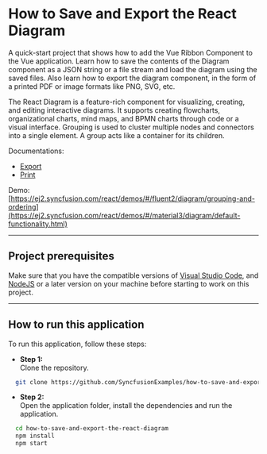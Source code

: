 # How to Save and Export the React Diagram
A quick-start project that shows how to add the Vue Ribbon Component to the Vue application. Learn how to  save the contents of the Diagram component as a JSON string or a file stream and load the diagram using the saved files. Also learn how to export the diagram component, in the form of a printed PDF or image formats like PNG, SVG, etc.

The React Diagram is a feature-rich component for visualizing, creating, and editing interactive diagrams. It supports creating flowcharts, organizational charts, mind maps, and BPMN charts through code or a visual interface. Grouping is used to cluster multiple nodes and connectors into a single element. A group acts like a container for its children.  

Documentations: 
- [Export](https://ej2.syncfusion.com/react/documentation/diagram/export)
- [Print](https://ej2.syncfusion.com/react/documentation/diagram/print)

Demo: [https://ej2.syncfusion.com/react/demos/#/fluent2/diagram/grouping-and-ordering](https://ej2.syncfusion.com/react/demos/#/material3/diagram/default-functionality.html)

------------------------------------------------------------------------------------------------

## Project prerequisites
Make sure that you have the compatible versions of [Visual Studio Code](https://code.visualstudio.com/download ), and [NodeJS](https://nodejs.org/en/download) or a later version on your machine before starting to work on this project.

-------------------------------------------------------------------------------------------------

## How to run this application
To run this application, follow these steps:
 - **Step 1:**  
        Clone the repository.
```bash
  git clone https://github.com/SyncfusionExamples/how-to-save-and-export-the-react-diagram
```
 - **Step 2:**    
        Open the application folder, install the dependencies and run the application.
```bash
  cd how-to-save-and-export-the-react-diagram
  npm install
  npm start
```
